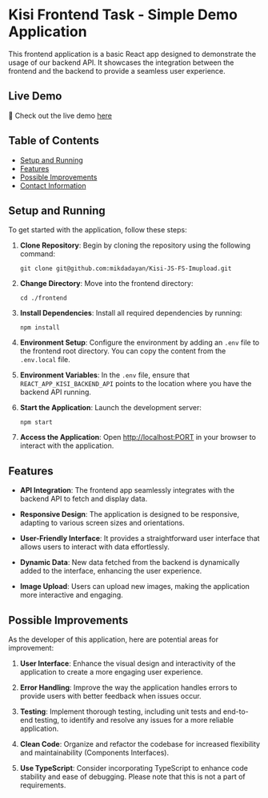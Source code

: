 # Kisi Frontend Task - Simple Demo Application

This frontend application is a basic React app designed to demonstrate the usage of our backend API. It showcases the integration between the frontend and the backend to provide a seamless user experience.

## Live Demo

🚀 Check out the live demo [here](https://master--spontaneous-biscuit-5d8a1e.netlify.app/)

## Table of Contents

- [Setup and Running](#setup-and-running)
- [Features](#features)
- [Possible Improvements](#possible-improvements)
- [Contact Information](#contact-information)

## Setup and Running

To get started with the application, follow these steps:

1. **Clone Repository**: Begin by cloning the repository using the following command:

   ```shell
   git clone git@github.com:mikdadayan/Kisi-JS-FS-Imupload.git
   ```

2. **Change Directory**: Move into the frontend directory:

   ```shell
   cd ./frontend
   ```

3. **Install Dependencies**: Install all required dependencies by running:

   ```shell
   npm install
   ```

4. **Environment Setup**: Configure the environment by adding an `.env` file to the frontend root directory. You can copy the content from the `.env.local` file.

5. **Environment Variables**: In the `.env` file, ensure that `REACT_APP_KISI_BACKEND_API` points to the location where you have the backend API running.

6. **Start the Application**: Launch the development server:

   ```shell
   npm start
   ```

7. **Access the Application**: Open [http://localhost:PORT](http://localhost:PORT) in your browser to interact with the application.

## Features

- **API Integration**: The frontend app seamlessly integrates with the backend API to fetch and display data.

- **Responsive Design**: The application is designed to be responsive, adapting to various screen sizes and orientations.

- **User-Friendly Interface**: It provides a straightforward user interface that allows users to interact with data effortlessly.

- **Dynamic Data**: New data fetched from the backend is dynamically added to the interface, enhancing the user experience.

- **Image Upload**: Users can upload new images, making the application more interactive and engaging.

## Possible Improvements

As the developer of this application, here are potential areas for improvement:

1. **User Interface**: Enhance the visual design and interactivity of the application to create a more engaging user experience.

2. **Error Handling**: Improve the way the application handles errors to provide users with better feedback when issues occur.

3. **Testing**: Implement thorough testing, including unit tests and end-to-end testing, to identify and resolve any issues for a more reliable application.

4. **Clean Code**: Organize and refactor the codebase for increased flexibility and maintainability (Components Interfaces).

5. **Use TypeScript**: Consider incorporating TypeScript to enhance code stability and ease of debugging. Please note that this is not a part of requirements.
